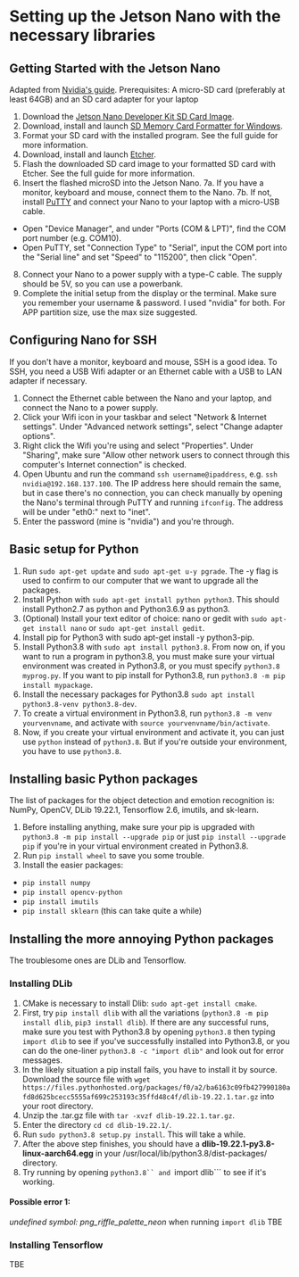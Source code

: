 # Setting up the Jetson Nano with the necessary libraries

## Getting Started with the Jetson Nano
Adapted from [Nvidia's guide](https://developer.nvidia.com/embedded/learn/get-started-jetson-nano-devkit#write).
Prerequisites: A micro-SD card (preferably at least 64GB) and an SD card adapter for your laptop
1. Download the [Jetson Nano Developer Kit SD Card Image](https://developer.nvidia.com/jetson-nano-sd-card-image).
2. Download, install and launch [SD Memory Card Formatter for Windows](https://www.sdcard.org/downloads/formatter/sd-memory-card-formatter-for-windows-download/).
3. Format your SD card with the installed program. See the full guide for more information.
4. Download, install and launch [Etcher](https://www.balena.io/etcher).
5. Flash the downloaded SD card image to your formatted SD card with Etcher. See the full guide for more information.
6. Insert the flashed microSD into the Jetson Nano.
7a. If you have a monitor, keyboard and mouse, connect them to the Nano.
7b. If not, install [PuTTY](https://www.chiark.greenend.org.uk/~sgtatham/putty/latest.html) and connect your Nano to your laptop with a micro-USB cable. 
- Open "Device Manager", and under "Ports (COM & LPT)", find the COM port number (e.g. COM10). 
- Open PuTTY, set "Connection Type" to "Serial", input the COM port into the "Serial line" and set "Speed" to "115200", then click "Open". 
8. Connect your Nano to a power supply with a type-C cable. The supply should be 5V, so you can use a powerbank.
9. Complete the initial setup from the display or the terminal. Make sure you remember your username & password. I used "nvidia" for both. For APP partition size, use the max size suggested.

## Configuring Nano for SSH
If you don't have a monitor, keyboard and mouse, SSH is a good idea. To SSH, you need a USB Wifi adapter or an Ethernet cable with a USB to LAN adapter if necessary.
1. Connect the Ethernet cable between the Nano and your laptop, and connect the Nano to a power supply.
2. Click your Wifi icon in your taskbar and select "Network & Internet settings". Under "Advanced network settings", select "Change adapter options".
3. Right click the Wifi you're using and select "Properties". Under "Sharing", make sure "Allow other network users to connect through this computer's Internet connection" is checked.
4. Open Ubuntu and run the command ```ssh username@ipaddress```, e.g. ```ssh nvidia@192.168.137.100```. The IP address here should remain the same, but in case there's no connection, you can check manually by opening the Nano's terminal through PuTTY and running ```ifconfig```. The address will be under "eth0:" next to "inet". 
5. Enter the password (mine is "nvidia") and you're through. 

## Basic setup for Python
1. Run ```sudo apt-get update``` and ```sudo apt-get u-y pgrade```. The -y flag is used to confirm to our computer that we want to upgrade all the packages.
2. Install Python with ```sudo apt-get install python python3```. This should install Python2.7 as python and Python3.6.9 as python3. 
3. (Optional) Install your text editor of choice: nano or gedit with ```sudo apt-get install nano``` or ```sudo apt-get install gedit```.
4. Install pip for Python3 with sudo apt-get install -y python3-pip.
5. Install Python3.8 with ```sudo apt install python3.8```. From now on, if you want to run a program in python3.8, you must make sure your virtual environment was created in Python3.8, or you must specify ```python3.8 myprog.py```. If you want to pip install for Python3.8, run ```python3.8 -m pip install mypackage```.
6. Install the necessary packages for Python3.8 ```sudo apt install python3.8-venv python3.8-dev```.
7. To create a virtual environment in Python3.8, run ```python3.8 -m venv yourvenvname```, and activate with ```source yourvenvname/bin/activate```.
8. Now, if you create your virtual environment and activate it, you can just use ```python``` instead of ```python3.8```. But if you're outside your environment, you have to use ```python3.8```.

## Installing basic Python packages
The list of packages for the object detection and emotion recognition is: NumPy, OpenCV, DLib 19.22.1, Tensorflow 2.6, imutils, and sk-learn.
1. Before installing anything, make sure your pip is upgraded with ```python3.8 -m pip install --upgrade pip``` or just ```pip install --upgrade pip``` if you're in your virtual environment created in Python3.8.
2. Run ```pip install wheel``` to save you some trouble.
3. Install the easier packages:
- ```pip install numpy```
- ```pip install opencv-python```
- ```pip install imutils```
- ```pip install sklearn``` (this can take quite a while)

## Installing the more annoying Python packages
The troublesome ones are DLib and Tensorflow.
### Installing DLib
1. CMake is necessary to install Dlib: ```sudo apt-get install cmake```.
2. First, try ```pip install dlib``` with all the variations (```python3.8 -m pip install dlib```, ```pip3 install dlib```). If there are any successful runs, make sure you test with Python3.8 by opening ```python3.8``` then typing ```import dlib``` to see if you've successfully installed into Python3.8, or you can do the one-liner ```python3.8 -c "import dlib"``` and look out for error messages.
3. In the likely situation a pip install fails, you have to install it by source. Download the source file with ```wget https://files.pythonhosted.org/packages/f0/a2/ba6163c09fb427990180afd8d625bcecc5555af699c253193c35ffd48c4f/dlib-19.22.1.tar.gz``` into your root directory.
4. Unzip the .tar.gz file with ```tar -xvzf dlib-19.22.1.tar.gz```.
5. Enter the directory ```cd cd dlib-19.22.1/```.
6. Run ```sudo python3.8 setup.py install```. This will take a while.
7. After the above step finishes, you should have a **dlib-19.22.1-py3.8-linux-aarch64.egg** in your /usr/local/lib/python3.8/dist-packages/ directory.
8. Try running by opening ```python3.8`` and ```import dlib``` to see if it's working.

#### Possible error 1: 
*undefined symbol: png_riffle_palette_neon* when running ```import dlib```
TBE

### Installing Tensorflow
TBE

